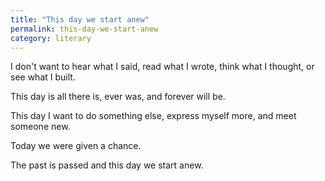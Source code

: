 ```yaml
---
title: "This day we start anew"
permalink: this-day-we-start-anew
category: literary
---
```


I don't want to hear what I said, read what I wrote, think what I thought, or see what I built.

This day is all there is, ever was, and forever will be.

This day I want to do something else, express myself more, and meet someone new.

Today we were given a chance.

The past is passed and this day we start anew.
